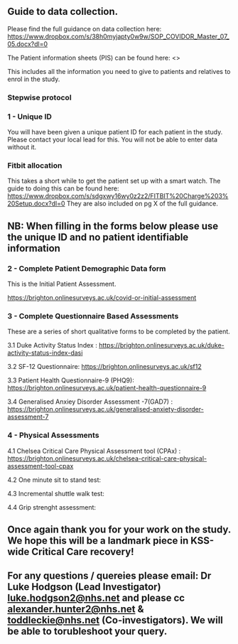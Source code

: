 ## Guide to data collection. 

Please find the full guidance on data collection here: 
<https://www.dropbox.com/s/38h0myjapty0w9w/SOP_COVIDOR_Master_07_05.docx?dl=0>

The Patient information sheets (PIS) can be found here: 
<>

This includes all the information you need to give to patients and relatives to enrol in the study. 

### Stepwise protocol

### 1 - Unique ID

You will have been given a unique patient ID for each patient in the study. 
Please contact your local lead for this. You will not be able to enter data without it. 

###  Fitbit allocation 

This takes a short while to get the patient set up with a smart watch. 
The guide to doing this can be found here: 
<https://www.dropbox.com/s/sdgxwy16wy0z2z2/FITBIT%20Charge%203%20Setup.docx?dl=0>
They are also included on pg X of the full guidance. 

## NB: When filling in the forms below please use the unique ID and no patient identifiable information

### 2 - Complete Patient Demographic Data form

This is the Initial Patient Assessment. 

<https://brighton.onlinesurveys.ac.uk/covid-or-initial-assessment>

### 3 - Complete Questionnaire Based Assessments 

These are a series of short qualitative forms to be completed by the patient.  

3.1 Duke Activity Status Index : <https://brighton.onlinesurveys.ac.uk/duke-activity-status-index-dasi>

3.2 SF-12 Questionnaire: <https://brighton.onlinesurveys.ac.uk/sf12>

3.3 Patient Health Questionnaire-9 (PHQ9): <https://brighton.onlinesurveys.ac.uk/patient-health-questionnaire-9>

3.4 Generalised Anxiey Disorder Assessment -7(GAD7) :	<https://brighton.onlinesurveys.ac.uk/generalised-anxiety-disorder-assessment-7> 

### 4 - Physical Assessments

4.1 Chelsea Critical Care Physical Assessment tool (CPAx) : <https://brighton.onlinesurveys.ac.uk/chelsea-critical-care-physical-assessment-tool-cpax>

4.2 One minute sit to stand test: 

4.3 Incremental shuttle walk test: 

4.4 Grip strenght assessment:


## Once again thank you for your work on the study. We hope this will be a landmark piece in KSS-wide Critical Care recovery!

## For any questions / quereies please email: Dr Luke Hodgson (Lead Investigator) luke.hodgson2@nhs.net and please cc alexander.hunter2@nhs.net & toddleckie@nhs.net (Co-investigators). We will be able to torubleshoot your query. 

 
